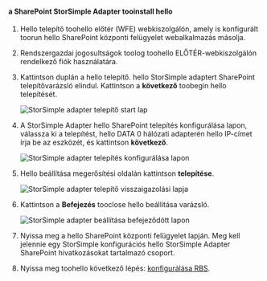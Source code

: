<!--author=SharS last changed: 9/17/15-->

#### <a name="tooinstall-hello-storsimple-adapter-for-sharepoint"></a>a SharePoint StorSimple Adapter tooinstall hello
1. Hello telepítő toohello előtér (WFE) webkiszolgálón, amely is konfigurált toorun hello SharePoint központi felügyelet webalkalmazás másolja. 
2. Rendszergazdai jogosultságok toolog toohello ELŐTÉR-webkiszolgálón rendelkező fiók használatára.
3. Kattintson duplán a hello telepítő. hello StorSimple adaptert SharePoint telepítővarázsló elindul. Kattintson a **következő** toobegin hello telepítését.
   
    ![StorSimple adapter telepítő start lap](./media/storsimple-install-sharepoint-adapter/HCS_SSASP_Setup1-include.png)
4. A StorSimple Adapter hello SharePoint telepítés konfigurálása lapon, válassza ki a telepítést, hello DATA 0 hálózati adapterén hello IP-címet írja be az eszközét, és kattintson **következő**. 
   
    ![StorSimple adapter telepítés konfigurálása lapon](./media/storsimple-install-sharepoint-adapter/HCS_SSASP_Setup2-include.png) 
5. Hello beállítása megerősítési oldalán kattintson **telepítése**.
   
    ![StorSimple adapter telepítő visszaigazolási lapja](./media/storsimple-install-sharepoint-adapter/HCS_SSASP_Confirm_Setup-include.png) 
6. Kattintson a **Befejezés** tooclose hello beállítása varázsló.
   
    ![StorSimple adapter beállítása befejeződött lapon](./media/storsimple-install-sharepoint-adapter/HCS_SSASP_Setup_finish-include.png) 
7. Nyissa meg a hello SharePoint központi felügyelet lapján. Meg kell jelennie egy StorSimple konfigurációs hello StorSimple Adapter SharePoint hivatkozásokat tartalmazó csoport.
8. Nyissa meg toohello következő lépés: [konfigurálása RBS](#configure-rbs).

